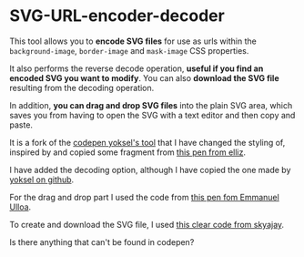 # SVG-URL-encoder-decoder
This tool allows you to **encode SVG files** for use as urls within the `background-image`, `border-image` and `mask-image` CSS properties.

It also performs the reverse decode operation, **useful if you find an encoded SVG you want to modify**. You can also **download the SVG file** resulting from the decoding operation.

In addition, **you can drag and drop SVG files** into the plain SVG area, which saves you from having to open the SVG with a text editor and then copy and paste.

It is a fork of the [codepen yoksel's tool](https://codepen.io/yoksel/pen/MWKeKK) that I have changed the styling of, inspired by and copied some fragment from [this pen from elliz](https://codepen.io/elliz/pen/ygvgay).

I have added the decoding option, although I have copied the one made by [yoksel on github](https://yoksel.github.io/url-encoder/).

For the drag and drop part I used the code from [this pen fom Emmanuel Ulloa](https://codepen.io/emmanuelulloa/pen/Bpzmvj).

To create and download the SVG file, I used [this clear code from skyajay](https://codepen.io/skyajay/pen/PopVod).

Is there anything that can't be found in codepen?
